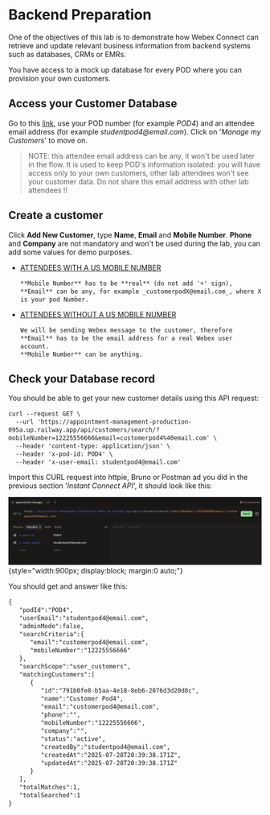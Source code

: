 # Backend Preparation

One of the objectives of this lab is to demonstrate how Webex Connect can retrieve and update relevant business information from backend systems such as databases, CRMs or EMRs.

You have access to a mock up database for every POD where you can provision your own customers.

## Access your Customer Database

Go to this [link](https://appointment-management-production-095a.up.railway.app/database.html), use your POD number (for example _POD4_) and an attendee email address (for example _studentpod4@email.com_). Click on '_Manage my Customers_' to move on.

> NOTE: this attendee email address can be any, it won't be used later in the flow. It is used to keep POD's information isolated: you will have access only to your own customers, other lab attendees won't see your customer data. Do not share this email address with other lab attendees !!

## Create a customer

Click **Add New Customer**, type **Name**, **Email** and **Mobile Number**. **Phone** and **Company** are not mandatory and won't be used during the lab, you can add some values for demo purposes.

- <ins>ATTENDEES WITH A US MOBILE NUMBER</ins>

      **Mobile Number** has to be **real** (do not add '+' sign), **Email** can be any, for example _customerpodX@email.com_, where X is your pod Number.

- <ins>ATTENDEES WITHOUT A US MOBILE NUMBER</ins>

      We will be sending Webex message to the customer, therefore **Email** has to be the email address for a real Webex user account.
      **Mobile Number** can be anything.

## Check your Database record

You should be able to get your new customer details using this API request:

```
curl --request GET \
  --url 'https://appointment-management-production-095a.up.railway.app/api/customers/search/?mobileNumber=12225556666&email=customerpod4%40email.com' \
  --header 'content-type: application/json' \
  --header 'x-pod-id: POD4' \
  --header 'x-user-email: studentpod4@email.com'

```

Import this CURL request into httpie, Bruno or Postman ad you did in the previous section '_Instant Connect API_', it should look like this:

   ![Httpie request](images/httpie-customer.png){style="width:900px; display:block; margin:0 auto;"}

You should get and answer like this:

```
{
   "podId":"POD4",
   "userEmail":"studentpod4@email.com",
   "adminMode":false,
   "searchCriteria":{
      "email":"customerpod4@email.com",
      "mobileNumber":"12225556666"
   },
   "searchScope":"user_customers",
   "matchingCustomers":[
      {
         "id":"791b0fe8-b5aa-4e18-8eb6-2076d3d20d8c",
         "name":"Customer Pod4",
         "email":"customerpod4@email.com",
         "phone":"",
         "mobileNumber":"12225556666",
         "company":"",
         "status":"active",
         "createdBy":"studentpod4@email.com",
         "createdAt":"2025-07-28T20:39:38.171Z",
         "updatedAt":"2025-07-28T20:39:38.171Z"
      }
   ],
   "totalMatches":1,
   "totalSearched":1
}
```


